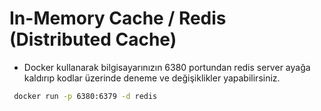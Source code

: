 # In-Memory Cache / Redis (Distributed Cache)

* Docker kullanarak bilgisayarınızın 6380 portundan redis server ayağa kaldırıp kodlar üzerinde deneme ve değişiklikler yapabilirsiniz.

```bash
 docker run -p 6380:6379 -d redis 
```